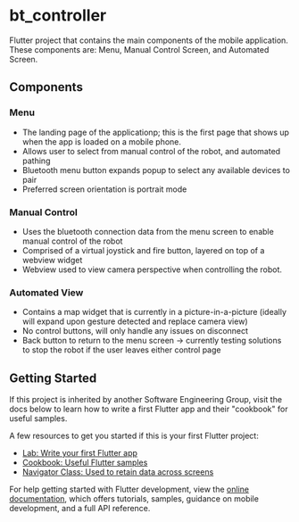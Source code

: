 # bt_controller

Flutter project that contains the main components of the mobile application. These components are: Menu, Manual Control Screen, and Automated Screen.

## Components

### Menu

* The landing page of the applicationp; this is the first page that shows up when the app is loaded on a mobile phone.
* Allows user to select from manual control of the robot, and automated pathing
* Bluetooth menu button expands popup to select any available devices to pair
* Preferred screen orientation is portrait mode

### Manual Control

* Uses the bluetooth connection data from the menu screen to enable manual control of the robot
* Comprised of a virtual joystick and fire button, layered on top of a webview widget
* Webview used to view camera perspective when controlling the robot.

### Automated View

* Contains a map widget that is currently in a picture-in-a-picture (ideally will expand upon gesture detected and replace camera view)
* No control buttons, will only handle any issues on disconnect
* Back button to return to the menu screen -> currently testing solutions to stop the robot if the user leaves either control page

## Getting Started

If this project is inherited by another Software Engineering Group, visit the docs below to learn how to write a first Flutter app and their "cookbook" for useful samples.

A few resources to get you started if this is your first Flutter project:

- [Lab: Write your first Flutter app](https://docs.flutter.dev/get-started/codelab)
- [Cookbook: Useful Flutter samples](https://docs.flutter.dev/cookbook)
- [Navigator Class: Used to retain data across screens](https://api.flutter.dev/flutter/widgets/Navigator-class.html)

For help getting started with Flutter development, view the
[online documentation](https://docs.flutter.dev/), which offers tutorials,
samples, guidance on mobile development, and a full API reference.
